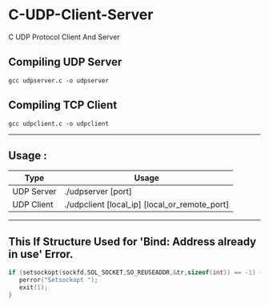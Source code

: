 # C-UDP-Client-Server
C UDP Protocol Client And Server

## Compiling UDP Server

``` gcc udpserver.c -o udpserver ```


## Compiling TCP Client

``` gcc udpclient.c -o udpclient ```

------

## Usage :

Type | Usage
------------ | -------------
UDP Server | ./udpserver [port]
UDP Client | ./udpclient [local_ip] [local_or_remote_port]

------

## This If Structure Used for 'Bind: Address already in use' Error.

```c
if (setsockopt(sockfd,SOL_SOCKET,SO_REUSEADDR,&tr,sizeof(int)) == -1) {
   perror("Setsockopt ");
   exit(1);
}
```
